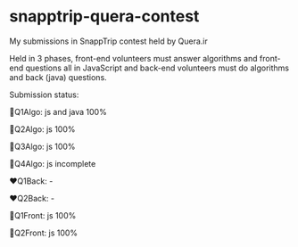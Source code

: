 # snapptrip-quera-contest
My submissions in SnappTrip contest held by Quera.ir

Held in 3 phases, front-end volunteers must answer algorithms and front-end questions all in JavaScript and back-end volunteers must do algorithms and back (java) questions.

Submission status:

💚Q1Algo: js and java 100%

💚Q2Algo: js 100%

💚Q3Algo: js 100%

💛Q4Algo: js incomplete


❤Q1Back: -

❤Q2Back: -


💚Q1Front: js 100%

💚Q2Front: js 100%
